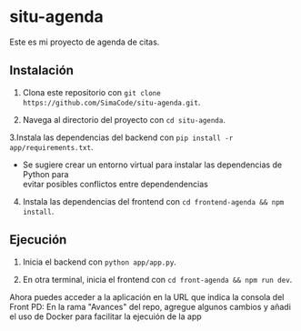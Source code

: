 # situ-agenda
Este es mi proyecto de agenda de citas.

## Instalación

1. Clona este repositorio con `git clone https://github.com/SimaCode/situ-agenda.git`.

2. Navega al directorio del proyecto con `cd situ-agenda`.

3.Instala las dependencias del backend con `pip install -r app/requirements.txt`.
- Se sugiere crear un entorno virtual para instalar las dependencias de Python para   
  evitar posibles conflictos entre dependendencias

4. Instala las dependencias del frontend con `cd frontend-agenda && npm install`.

## Ejecución

1. Inicia el backend con `python app/app.py`.

2. En otra terminal, inicia el frontend con `cd front-agenda && npm run dev`.

Ahora puedes acceder a la aplicación en la URL que indica la consola del Front
PD: En la rama "Avances" del repo, agregue algunos cambios y añadi el uso de Docker para facilitar la ejecuión de la app
